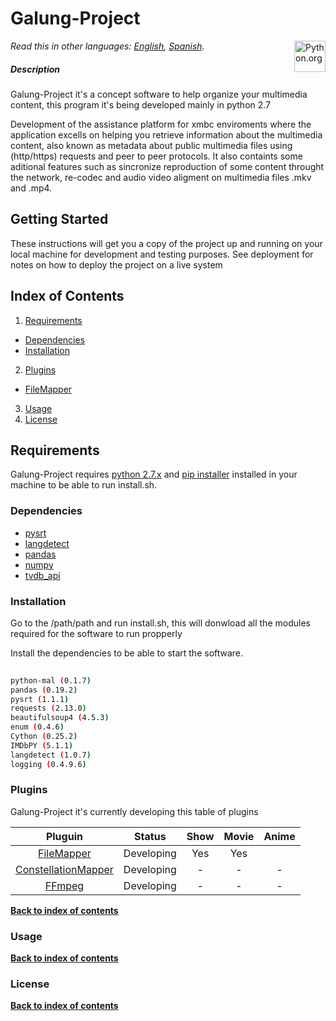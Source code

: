# Galung-Project
[<img src="https://www.python.org/static/opengraph-icon-200x200.png" title="Python.org"
align="right" width="50">](https://www.python.org/)

*Read this in other languages: [English](README.md), [Spanish](README.es.md).*


##### Description
Galung-Project it's a concept software to help organize your multimedia content, this program it's being developed mainly in python 2.7

Development of the assistance platform for xmbc enviroments where the application excells on helping you retrieve information about the
multimedia content, also known as metadata about public multimedia files using (http/https) requests and peer to peer protocols. It also
containts some aditional features such as sincronize reproduction of some content throught the network, re-codec and audio video aligment
on multimedia files .mkv and .mp4.

## Getting Started

These instructions will get you a copy of the project up and running on your local machine for development and testing purposes. See deployment for notes on how to deploy the project on a live system


## Index of Contents


1. [Requirements](#installation)
 * [Dependencies](#dependencies)
 * [Installation](#installation)
2. [Plugins](#plugins)
  * [FileMapper][readme_fm_link]
3. [Usage](#usage)
4. [License](#license)

## Requirements
Galung-Project requires [python 2.7.x][python_download_link]  and [pip installer][pip_installer_link] installed in your machine to be able to run install.sh. 


### Dependencies

* [pysrt][pysrt_link]
* [langdetect][langdetect_link]
* [pandas][pandas_link]
* [numpy][numpy_link]
* [tvdb_api][tvdb_api_link]

### Installation

Go to the /path/path and run install.sh, this will donwload all the modules required for the software to run propperly

Install the dependencies to be able to start the software.

```sh
 
python-mal (0.1.7)
pandas (0.19.2)
pysrt (1.1.1)
requests (2.13.0)
beautifulsoup4 (4.5.3)
enum (0.4.6)
Cython (0.25.2)
IMDbPY (5.1.1)
langdetect (1.0.7)
logging (0.4.9.6)


```

### Plugins

Galung-Project it's currently developing this table of plugins 


| Pluguin       | Status        | Show | Movie | Anime |
|:-------------:|:-------------:|:-----------:|:------------:|:------------:|
| [FileMapper][readme_fm_link] | Developing | Yes | Yes |  |
| [ConstellationMapper][readme_cm_link] | Developing | - | - | - | - |
| [FFmpeg][readme_cm_link] | Developing | - | - | - | - |

**[Back to index of contents](#index-of-contents)**

### Usage

**[Back to index of contents](#index-of-contents)**

### License

**[Back to index of contents](#index-of-contents)**


[readme_fm_link]: <https://github.com/AsiganTheSunk/galung-project/blob/master/trunk/filemapper/README.md>
[readme_cm_link]: <https://github.com/AsiganTheSunk/galung-project/blob/master/trunk/filemapper/README.md>

[pip_installer_link]: <https://pip.pypa.io/en/stable/installing/>
[python_download_link]: <https://www.python.org/downloads/>

[tvdb_api_link]: <https://github.com/dbr/tvdb_api>
[pysrt_link]: <https://github.com/byroot/pysrt>
[langdetect_link]: <https://github.com/Mimino666/langdetect>
[pandas_link]: <http://pandas.pydata.org/>
[numpy_link]: <http://www.numpy.org/>